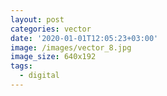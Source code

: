 ```yaml
---
layout: post
categories: vector
date: '2020-01-01T12:05:23+03:00'
image: /images/vector_8.jpg
image_size: 640x192
tags:
  - digital
---
```

